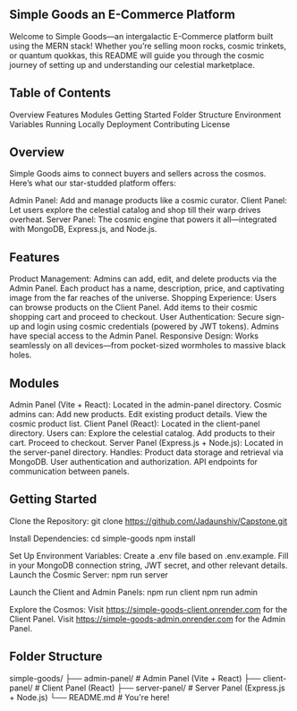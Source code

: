 ## Simple Goods an E-Commerce Platform

Welcome to Simple Goods—an intergalactic E-Commerce platform built using the MERN stack! Whether you’re selling moon rocks, cosmic trinkets, or quantum quokkas, this README will guide you through the cosmic journey of setting up and understanding our celestial marketplace.

## Table of Contents

Overview
Features
Modules
Getting Started
Folder Structure
Environment Variables
Running Locally
Deployment
Contributing
License

## Overview

Simple Goods aims to connect buyers and sellers across the cosmos. Here’s what our star-studded platform offers:

Admin Panel: Add and manage products like a cosmic curator.
Client Panel: Let users explore the celestial catalog and shop till their warp drives overheat.
Server Panel: The cosmic engine that powers it all—integrated with MongoDB, Express.js, and Node.js.

## Features

Product Management:
Admins can add, edit, and delete products via the Admin Panel.
Each product has a name, description, price, and captivating image from the far reaches of the universe.
Shopping Experience:
Users can browse products on the Client Panel.
Add items to their cosmic shopping cart and proceed to checkout.
User Authentication:
Secure sign-up and login using cosmic credentials (powered by JWT tokens).
Admins have special access to the Admin Panel.
Responsive Design:
Works seamlessly on all devices—from pocket-sized wormholes to massive black holes.

## Modules

Admin Panel (Vite + React):
Located in the admin-panel directory.
Cosmic admins can:
Add new products.
Edit existing product details.
View the cosmic product list.
Client Panel (React):
Located in the client-panel directory.
Users can:
Explore the celestial catalog.
Add products to their cart.
Proceed to checkout.
Server Panel (Express.js + Node.js):
Located in the server-panel directory.
Handles:
Product data storage and retrieval via MongoDB.
User authentication and authorization.
API endpoints for communication between panels.

## Getting Started

Clone the Repository:
git clone https://github.com/Jadaunshiv/Capstone.git

Install Dependencies:
cd simple-goods
npm install

Set Up Environment Variables:
Create a .env file based on .env.example.
Fill in your MongoDB connection string, JWT secret, and other relevant details.
Launch the Cosmic Server:
npm run server

Launch the Client and Admin Panels:
npm run client
npm run admin

Explore the Cosmos:
Visit https://simple-goods-client.onrender.com for the Client Panel.
Visit https://simple-goods-admin.onrender.com for the Admin Panel.

## Folder Structure

simple-goods/
├── admin-panel/ # Admin Panel (Vite + React)
├── client-panel/ # Client Panel (React)
├── server-panel/ # Server Panel (Express.js + Node.js)
└── README.md # You're here!
